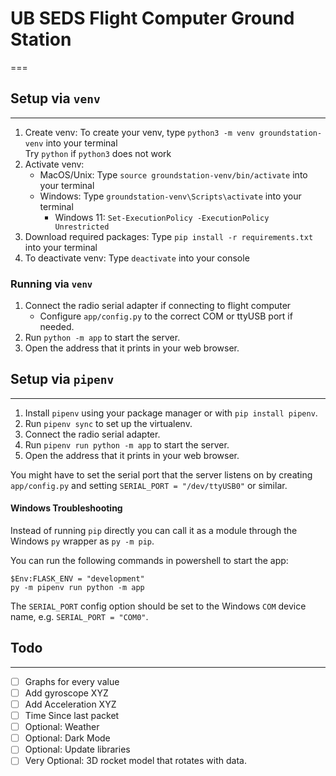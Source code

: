 # UB SEDS Flight Computer Ground Station
===

## Setup via `venv`
---

  1. Create venv: To create your venv, type `python3 -m venv groundstation-venv` into your terminal  
    Try `python` if `python3` does not work 
  2. Activate venv:
      - MacOS/Unix: Type `source groundstation-venv/bin/activate` into your terminal 
      - Windows: Type `groundstation-venv\Scripts\activate` into your terminal  
        - Windows 11: `Set-ExecutionPolicy -ExecutionPolicy Unrestricted`
  3. Download required packages: Type `pip install -r requirements.txt` into your terminal
  5. To deactivate venv: Type `deactivate` into your console

### Running via `venv`

  1. Connect the radio serial adapter if connecting to flight computer
      - Configure `app/config.py` to the correct COM or ttyUSB port if needed.
  2. Run `python -m app` to start the server.
  3. Open the address that it prints in your web browser.

## Setup via `pipenv` 
---

  1. Install `pipenv` using your package manager or with `pip install pipenv`.
  2. Run `pipenv sync` to set up the virtualenv.
  3. Connect the radio serial adapter.
  4. Run `pipenv run python -m app` to start the server.
  5. Open the address that it prints in your web browser.

You might have to set the serial port that the server listens on by creating
`app/config.py` and setting `SERIAL_PORT = "/dev/ttyUSB0"` or similar.

#### Windows Troubleshooting

Instead of running `pip` directly you can call it as a module through the
Windows `py` wrapper as `py -m pip`.

You can run the following commands in powershell to start the app:
```
$Env:FLASK_ENV = "development"
py -m pipenv run python -m app
```

The `SERIAL_PORT` config option should be set to the Windows `COM` device name,
e.g. `SERIAL_PORT = "COM0"`.


## Todo
---

- [ ] Graphs for every value
- [ ] Add gyroscope XYZ
- [ ] Add Acceleration XYZ
- [ ] Time Since last packet
- [ ] Optional: Weather
- [ ] Optional: Dark Mode
- [ ] Optional: Update libraries
- [ ] Very Optional: 3D rocket model that rotates with data.
